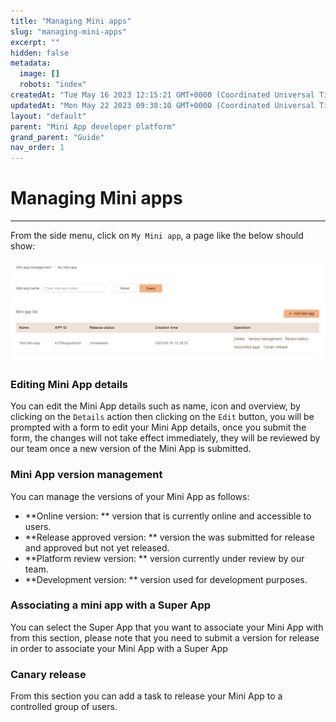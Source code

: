 ```yaml
---
title: "Managing Mini apps"
slug: "managing-mini-apps"
excerpt: ""
hidden: false
metadata: 
  image: []
  robots: "index"
createdAt: "Tue May 16 2023 12:15:21 GMT+0000 (Coordinated Universal Time)"
updatedAt: "Mon May 22 2023 09:38:10 GMT+0000 (Coordinated Universal Time)"
layout: "default"
parent: "Mini App developer platform"
grand_parent: "Guide"
nav_order: 1
---
```

# Managing Mini apps
***
From the side menu, click on `My Mini app`, a page like the below should show:

![](../../assets/images/6b2ce24-small-mini-app-management.png)

### Editing Mini App details

You can edit the Mini App details such as name, icon and overview, by clicking on the `Details` action then clicking on the `Edit` button, you will be prompted with a form to edit your Mini App details, once you submit the form, the changes will not take effect immediately, they will be reviewed by our team once a new version of the Mini App is submitted.

### Mini App version management

You can manage the versions of your Mini App as follows:

- **Online version: ** version that is currently online and accessible to users.
- **Release approved version: ** version the was submitted for release and approved but not yet released.
- **Platform review version: ** version currently under review by our team.
- **Development version: ** version used for development purposes.

### Associating a mini app with a Super App

You can select the Super App that you want to associate your Mini App with from this section, please note that you need to submit a version for release in order to associate your Mini App with a Super App

### Canary release

From this section you can add a task to release your Mini App to a controlled group of users.
